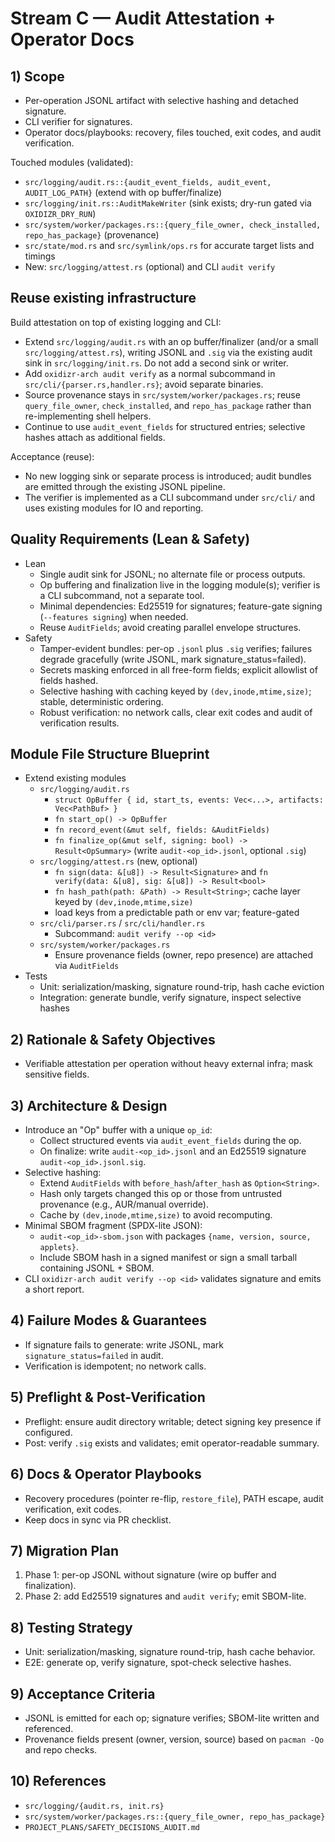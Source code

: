 # Stream C — Audit Attestation + Operator Docs

## 1) Scope

- Per-operation JSONL artifact with selective hashing and detached signature.
- CLI verifier for signatures.
- Operator docs/playbooks: recovery, files touched, exit codes, and audit verification.

Touched modules (validated):

- `src/logging/audit.rs::{audit_event_fields, audit_event, AUDIT_LOG_PATH}` (extend with op buffer/finalize)
- `src/logging/init.rs::AuditMakeWriter` (sink exists; dry-run gated via `OXIDIZR_DRY_RUN`)
- `src/system/worker/packages.rs::{query_file_owner, check_installed, repo_has_package}` (provenance)
- `src/state/mod.rs` and `src/symlink/ops.rs` for accurate target lists and timings
- New: `src/logging/attest.rs` (optional) and CLI `audit verify`

## Reuse existing infrastructure

Build attestation on top of existing logging and CLI:

- Extend `src/logging/audit.rs` with an op buffer/finalizer (and/or a small `src/logging/attest.rs`), writing JSONL and `.sig` via the existing audit sink in `src/logging/init.rs`. Do not add a second sink or writer.
- Add `oxidizr-arch audit verify` as a normal subcommand in `src/cli/{parser.rs,handler.rs}`; avoid separate binaries.
- Source provenance stays in `src/system/worker/packages.rs`; reuse `query_file_owner`, `check_installed`, and `repo_has_package` rather than re-implementing shell helpers.
- Continue to use `audit_event_fields` for structured entries; selective hashes attach as additional fields.

Acceptance (reuse):

- No new logging sink or separate process is introduced; audit bundles are emitted through the existing JSONL pipeline.
- The verifier is implemented as a CLI subcommand under `src/cli/` and uses existing modules for IO and reporting.

## Quality Requirements (Lean & Safety)

- Lean
  - Single audit sink for JSONL; no alternate file or process outputs.
  - Op buffering and finalization live in the logging module(s); verifier is a CLI subcommand, not a separate tool.
  - Minimal dependencies: Ed25519 for signatures; feature-gate signing (`--features signing`) when needed.
  - Reuse `AuditFields`; avoid creating parallel envelope structures.
- Safety
  - Tamper-evident bundles: per-op `.jsonl` plus `.sig` verifies; failures degrade gracefully (write JSONL, mark signature_status=failed).
  - Secrets masking enforced in all free-form fields; explicit allowlist of fields hashed.
  - Selective hashing with caching keyed by `(dev,inode,mtime,size)`; stable, deterministic ordering.
  - Robust verification: no network calls, clear exit codes and audit of verification results.

## Module File Structure Blueprint

- Extend existing modules
  - `src/logging/audit.rs`
    - `struct OpBuffer { id, start_ts, events: Vec<...>, artifacts: Vec<PathBuf> }`
    - `fn start_op() -> OpBuffer`
    - `fn record_event(&mut self, fields: &AuditFields)`
    - `fn finalize_op(&mut self, signing: bool) -> Result<OpSummary>` (write `audit-<op_id>.jsonl`, optional `.sig`)
  - `src/logging/attest.rs` (new, optional)
    - `fn sign(data: &[u8]) -> Result<Signature>` and `fn verify(data: &[u8], sig: &[u8]) -> Result<bool>`
    - `fn hash_path(path: &Path) -> Result<String>`; cache layer keyed by `(dev,inode,mtime,size)`
    - load keys from a predictable path or env var; feature-gated
  - `src/cli/parser.rs` / `src/cli/handler.rs`
    - Subcommand: `audit verify --op <id>`
  - `src/system/worker/packages.rs`
    - Ensure provenance fields (owner, repo presence) are attached via `AuditFields`
- Tests
  - Unit: serialization/masking, signature round-trip, hash cache eviction
  - Integration: generate bundle, verify signature, inspect selective hashes

## 2) Rationale & Safety Objectives

- Verifiable attestation per operation without heavy external infra; mask sensitive fields.

## 3) Architecture & Design

- Introduce an "Op" buffer with a unique `op_id`:
  - Collect structured events via `audit_event_fields` during the op.
  - On finalize: write `audit-<op_id>.jsonl` and an Ed25519 signature `audit-<op_id>.jsonl.sig`.
- Selective hashing:
  - Extend `AuditFields` with `before_hash`/`after_hash` as `Option<String>`.
  - Hash only targets changed this op or those from untrusted provenance (e.g., AUR/manual override).
  - Cache by `(dev,inode,mtime,size)` to avoid recomputing.
- Minimal SBOM fragment (SPDX-lite JSON):
  - `audit-<op_id>-sbom.json` with packages `{name, version, source, applets}`.
  - Include SBOM hash in a signed manifest or sign a small tarball containing JSONL + SBOM.
- CLI `oxidizr-arch audit verify --op <id>` validates signature and emits a short report.

## 4) Failure Modes & Guarantees

- If signature fails to generate: write JSONL, mark `signature_status=failed` in audit.
- Verification is idempotent; no network calls.

## 5) Preflight & Post-Verification

- Preflight: ensure audit directory writable; detect signing key presence if configured.
- Post: verify `.sig` exists and validates; emit operator-readable summary.

## 6) Docs & Operator Playbooks

- Recovery procedures (pointer re-flip, `restore_file`), PATH escape, audit verification, exit codes.
- Keep docs in sync via PR checklist.

## 7) Migration Plan

1. Phase 1: per-op JSONL without signature (wire op buffer and finalization).
2. Phase 2: add Ed25519 signatures and `audit verify`; emit SBOM-lite.

## 8) Testing Strategy

- Unit: serialization/masking, signature round-trip, hash cache behavior.
- E2E: generate op, verify signature, spot-check selective hashes.

## 9) Acceptance Criteria

- JSONL is emitted for each op; signature verifies; SBOM-lite written and referenced.
- Provenance fields present (owner, version, source) based on `pacman -Qo` and repo checks.

## 10) References

- `src/logging/{audit.rs, init.rs}`
- `src/system/worker/packages.rs::{query_file_owner, repo_has_package}`
- `PROJECT_PLANS/SAFETY_DECISIONS_AUDIT.md`

